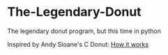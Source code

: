 # The-Legendary-Donut
The legendary donut program, but this time in python

Inspired by Andy Sloane's C Donut: [How it works][tutorial]

[tutorial]: https://www.a1k0n.net/2011/07/20/donut-math.html
